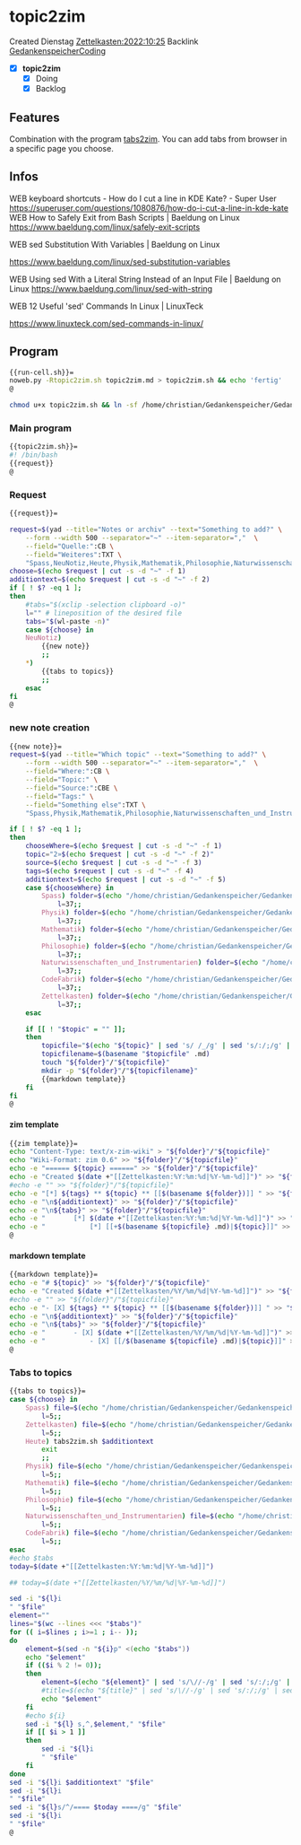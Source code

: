 # topic2zim
Created Dienstag [Zettelkasten:2022:10:25]()
Backlink [GedankenspeicherCoding](../GedankenspeicherCoding.md)

- [X] **topic2zim**
	- [X] Doing
	- [X] Backlog

## Features

Combination with the program [tabs2zim](tabs2zim.md).
You can add tabs from browser in a specific page you choose.


## Infos

WEB keyboard shortcuts - How do I cut a line in KDE Kate? - Super User
https://superuser.com/questions/1080876/how-do-i-cut-a-line-in-kde-kate
WEB How to Safely Exit from Bash Scripts | Baeldung on Linux
https://www.baeldung.com/linux/safely-exit-scripts


WEB sed Substitution With Variables | Baeldung on Linux

https://www.baeldung.com/linux/sed-substitution-variables

WEB Using sed With a Literal String Instead of an Input File | Baeldung on Linux
https://www.baeldung.com/linux/sed-with-string

WEB 12 Useful 'sed' Commands In Linux | LinuxTeck

https://www.linuxteck.com/sed-commands-in-linux/

## Program

```bash
{{run-cell.sh}}=
noweb.py -Rtopic2zim.sh topic2zim.md > topic2zim.sh && echo 'fertig'
@
```

```bash
chmod u+x topic2zim.sh && ln -sf /home/christian/Gedankenspeicher/Gedankenspeicherwiki/Zettelkasten/ZetteL/CodeFabrik/GedankenspeicherCoding/topic2zim.sh ~/.local/bin/topic2zim.sh && echo 'fertig'
```


### Main program

```bash
{{topic2zim.sh}}=
#! /bin/bash
{{request}}
@
```

### Request

```bash
{{request}}=

request=$(yad --title="Notes or archiv" --text="Something to add?" \
	--form --width 500 --separator="~" --item-separator=","  \
	--field="Quelle:":CB \
	--field="Weiteres":TXT \
	"Spass,NeuNotiz,Heute,Physik,Mathematik,Philosophie,Naturwissenschaften_und_Instrumentarien,CodeFabrik,Zettelkasten" "")
choose=$(echo $request | cut -s -d "~" -f 1)
additiontext=$(echo $request | cut -s -d "~" -f 2)
if [ ! $? -eq 1 ]; 
then
	#tabs="$(xclip -selection clipboard -o)"
	l="" # lineposition of the desired file
	tabs="$(wl-paste -n)"
	case ${choose} in
	NeuNotiz)
		{{new note}}
		;;
	*)
		{{tabs to topics}}
		;;
	esac
fi
@
```

### new note creation


```bash
{{new note}}=
request=$(yad --title="Which topic" --text="Something to add?" \
	--form --width 500 --separator="~" --item-separator=","  \
	--field="Where:":CB \
	--field="Topic:" \
	--field="Source:":CBE \
	--field="Tags:" \
	--field="Something else":TXT \
	"Spass,Physik,Mathematik,Philosophie,Naturwissenschaften_und_Instrumentarien,CodeFabrik,Zettelkasten" "Topicname" "Internet,Christian Gößl," "" "$additiontext")

if [ ! $? -eq 1 ];
then
	chooseWhere=$(echo $request | cut -s -d "~" -f 1)
	topic="2»$(echo $request | cut -s -d "~" -f 2)"
	source=$(echo $request | cut -s -d "~" -f 3)
	tags=$(echo $request | cut -s -d "~" -f 4)
	additiontext=$(echo $request | cut -s -d "~" -f 5)
	case ${chooseWhere} in
		Spass) folder=$(echo "/home/christian/Gedankenspeicher/Gedankenspeicherwiki/Spaß_Stream")
			l=37;;
		Physik) folder=$(echo "/home/christian/Gedankenspeicher/Gedankenspeicherwiki/Physik")
			l=37;;
		Mathematik) folder=$(echo "/home/christian/Gedankenspeicher/Gedankenspeicherwiki/Mathematik")
			l=37;;
		Philosophie) folder=$(echo "/home/christian/Gedankenspeicher/Gedankenspeicherwiki/Philosophie")
			l=37;;
		Naturwissenschaften_und_Instrumentarien) folder=$(echo "/home/christian/Gedankenspeicher/Gedankenspeicherwiki/Naturwissenschaften_und_Instrumentarien")
			l=37;;
		CodeFabrik) folder=$(echo "/home/christian/Gedankenspeicher/Gedankenspeicherwiki/CodeFabrik")
			l=37;;
		Zettelkasten) folder=$(echo "/home/christian/Gedankenspeicher/Gedankenspeicherwiki/Zettelkasten")
			l=37;;
	esac

	if [[ ! "$topic" = "" ]];
	then
		topicfile="$(echo "${topic}" | sed 's/ /_/g' | sed 's/:/;/g' | sed -e "s/'/_/g" | sed 's/\"//g'|  sed 's/&/n/g' | sed 's/|//g' | sed 's/\[/(/g' | sed 's/\]/)/g' | sed 's/@/at/g' | sed 's/¦//g' | sed 's/?/.ß/g').md"
		topicfilename=$(basename "$topicfile" .md)
		touch "${folder}"/"${topicfile}"
		mkdir -p "${folder}"/"${topicfilename}"
		{{markdown template}}
	fi
fi
@
```


#### zim template
```bash
{{zim template}}=
echo "Content-Type: text/x-zim-wiki" > "${folder}"/"${topicfile}"
echo "Wiki-Format: zim 0.6" >> "${folder}"/"${topicfile}"
echo -e "====== ${topic} ======" >> "${folder}"/"${topicfile}"
echo -e "Created $(date +"[[Zettelkasten:%Y:%m:%d|%Y-%m-%d]]")" >> "${folder}"/"${topicfile}"
#echo -e "" >> "${folder}"/"${topicfile}"
echo -e "[*] ${tags} ** ${topic} ** [[$(basename ${folder})]] " >> "${folder}"/"${topicfile}"
echo -e "\n${additiontext}" >> "${folder}"/"${topicfile}"
echo -e "\n${tabs}" >> "${folder}"/"${topicfile}"
echo -e "		[*] $(date +"[[Zettelkasten:%Y:%m:%d|%Y-%m-%d]]")" >> "${folder}".md
echo -e "			[*] [[+$(basename ${topicfile} .md)|${topic}]]" >> "$folder".md
@
```


#### markdown template
```bash
{{markdown template}}=
echo -e "# ${topic}" >> "${folder}"/"${topicfile}"
echo -e "Created $(date +"[[Zettelkasten/%Y/%m/%d|%Y-%m-%d]]")" >> "${folder}"/"${topicfile}"
#echo -e "" >> "${folder}"/"${topicfile}"
echo -e "- [X] ${tags} ** ${topic} ** [[$(basename ${folder})]] " >> "${folder}"/"${topicfile}"
echo -e "\n${additiontext}" >> "${folder}"/"${topicfile}"
echo -e "\n${tabs}" >> "${folder}"/"${topicfile}"
echo -e "		- [X] $(date +"[[Zettelkasten/%Y/%m/%d|%Y-%m-%d]]")" >> "${folder}".md
echo -e "			- [X] [[/$(basename ${topicfile} .md)|${topic}]]" >> "$folder".md
@
```

### Tabs to topics

```bash
{{tabs to topics}}=
case ${choose} in
	Spass) file=$(echo "/home/christian/Gedankenspeicher/Gedankenspeicherwiki/Spaß_Stream/1»Spaß_Stream_Archiv.md")
		l=5;;
	Zettelkasten) file=$(echo "/home/christian/Gedankenspeicher/Gedankenspeicherwiki/Zettelkasten/1»Pfad_Zettelkasten_Archiv.md")
		l=5;;
	Heute) tabs2zim.sh $additiontext
		exit
		;;
	Physik) file=$(echo "/home/christian/Gedankenspeicher/Gedankenspeicherwiki/Physik/1»Physik_Archiv.md")
		l=5;;
	Mathematik) file=$(echo "/home/christian/Gedankenspeicher/Gedankenspeicherwiki/Mathematik/1»Mathematik_Archiv.md")
		l=5;;
	Philosophie) file=$(echo "/home/christian/Gedankenspeicher/Gedankenspeicherwiki/Philosophie/1»Philosophie_Archiv.md")
		l=5;;
	Naturwissenschaften_und_Instrumentarien) file=$(echo "/home/christian/Gedankenspeicher/Gedankenspeicherwiki/Naturwissenschaften_und_Instrumentarien/1»Naturwissenschaften_und_Instrumentarien_Archiv.md")
		l=5;;
	CodeFabrik) file=$(echo "/home/christian/Gedankenspeicher/Gedankenspeicherwiki/CodeFabrik/1»CodeFabrik_Archiv.md")
		l=5;;
esac
#echo $tabs
today=$(date +"[[Zettelkasten:%Y:%m:%d|%Y-%m-%d]]")

## today=$(date +"[[Zettelkasten/%Y/%m/%d|%Y-%m-%d]]")

sed -i "${l}i
" "$file"
element=""
lines="$(wc --lines <<< "$tabs")"
for (( i=$lines ; i>=1 ; i-- ));
do
	element=$(sed -n "${i}p" <(echo "$tabs"))
	echo "$element"
	if (($i % 2 != 0));
	then
		element=$(echo "${element}" | sed 's/\//-/g' | sed 's/:/;/g' | sed 's/:/;/g' | sed "s/|/;/g" | sed "s/·/;/g" | sed "s/💤/;/g")
		#title=$(echo "${title}" | sed 's/\//-/g' | sed 's/:/;/g' | sed "s/|/;/g" | sed "s/·/;/g" | sed "s/💤/;/g")
		echo "$element"
	fi
	#echo ${i}
	sed -i "${l} s,^,$element," "$file"
	if [[ $i > 1 ]]
	then
		sed -i "${l}i
		" "$file"
	fi
done
sed -i "${l}i $additiontext" "$file"
sed -i "${l}i
" "$file"
sed -i "${l}s/^/==== $today ====/g" "$file"
sed -i "${l}i
" "$file"
@
```

